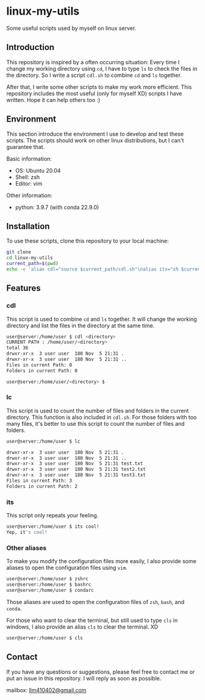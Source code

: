 # linux-my-utils

Some useful scripts used by myself on linux server. 

## Introduction

This repository is inspired by a often occurring situation: Every time I change my working directory using `cd`, I have to type `ls` to check the files in the directory. So I write a script `cdl.sh` to combine `cd` and `ls` together.

After that, I write some other scripts to make my work more efficient. This repository includes the most useful (only for myself XD) scripts I have written. Hope it can help others too :)

## Environment

This section introduce the environment I use to develop and test these scripts. The scripts should work on other linux distributions, but I can't guarantee that.

Basic information:

- OS: Ubuntu 20.04
- Shell: zsh
- Editor: vim

Other information:

- python: 3.9.7 (with conda 22.9.0)

## Installation

To use these scripts, clone this repository to your local machine:

```bash
git clone
cd linux-my-utils
current_path=$(pwd)
echo -e 'alias cdl="source $current_path/cdl.sh"\nalias its="sh $current_path/its.sh"\nalias upload="sh $current_path/upload.sh"\nalias download="sh $current_path/download.sh"\nalias lc="sh $current_path/count.sh"\n# alias unzip="uz"\n\n# Some kuaijiefangshi\nalias zshrc="vim ~/.zshrc"\nalias bashrc="vim ~/.bashrc"\nalias condarc="vim ~/.condarc"\nalias vimrc="vim ~/.vimrc"\nalias cls="clear"' >> ~/.zshrc
```

## Features

### cdl

This script is used to combine `cd` and `ls` together. It will change the working directory and list the files in the directory at the same time.

```bash
user@server:/home/user $ cdl <directory>
CURRENT PATH : /home/user/<directory>
total 36
drwxr-xr-x  3 user user  180 Nov  5 21:31 .
drwxr-xr-x  3 user user  180 Nov  5 21:31 ..
Files in current Path: 0
Folders in current Path: 0

user@server:/home/user/<directory> $
```
### lc

This script is used to count the number of files and folders in the current directory. This function is also included in `cdl.sh`. For those folders with too many files, it's better to use this script to count the number of files and folders.

```bash
user@server:/home/user $ lc

drwxr-xr-x  3 user user  180 Nov  5 21:31 .
drwxr-xr-x  3 user user  180 Nov  5 21:31 ..
drwxr-xr-x  3 user user  180 Nov  5 21:31 test.txt
drwxr-xr-x  3 user user  180 Nov  5 21:31 test2.txt
drwxr-xr-x  3 user user  180 Nov  5 21:31 test3.txt
Files in current Path: 3
Folders in current Path: 2
```

### its

This script only repeats your feeling.
    
```bash
user@server:/home/user $ its cool!
Yep, it's cool!
```

### Other aliases

To make you modify the configuration files more easily, I also provide some aliases to open the configuration files using `vim`.

```bash
user@server:/home/user $ zshrc
user@server:/home/user $ bashrc
user@server:/home/user $ condarc
```

Those aliases are used to open the configuration files of `zsh`, `bash`, and `conda`.

For those who want to clear the terminal, but still used to type `cls` in windows, I also provide an alias `cls` to clear the terminal. XD

```bash
user@server:/home/user $ cls
```

## Contact

If you have any questions or suggestions, please feel free to contact me or put an issue in this repository. I will reply as soon as possible.

mailbox: llm410402@gmail.com